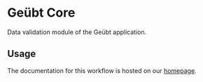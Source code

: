 # Geübt Core

Data validation module of the Geübt application.

## Usage

The documentation for this workflow is hosted on our [homepage](https://nrw-geubt.github.io/geuebt-core/).
